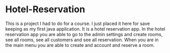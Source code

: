 # Hotel-Reservation
This is a project I had to do for a course. I just placed it here for save keeping as my first java application.
It is a hotel reservation app. 
In the hotel reservation app you are able to go to the admin settings and create rooms, see all rooms, see all customers and see all reservation. 
When you are in the main menu you are able to create and account and reserve a room. 
